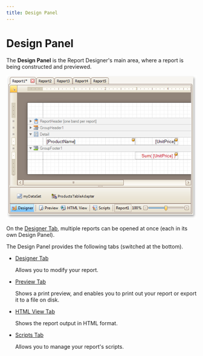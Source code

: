 ```yaml
---
title: Design Panel
---
```

# Design Panel
The **Design Panel** is the Report Designer's main area, where a report is being constructed and previewed.

![RD_Elements_DesignerTab](../../../../../images/img13274.png)

On the [Designer Tab](designer-tab.md), multiple reports can be opened at once (each in its own Design Panel).

The Design Panel provides the following tabs (switched at the bottom).
* [Designer Tab](designer-tab.md)
	
	Allows you to modify your report.
* [Preview Tab](preview-tab.md)
	
	Shows a print preview, and enables you to print out your report or export it to a file on disk.
* [HTML View Tab](html-view-tab.md)
	
	Shows the report output in HTML format.
* [Scripts Tab](scripts-tab.md)
	
	Allows you to manage your report's scripts.